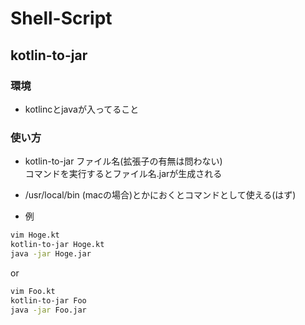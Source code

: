 # Shell-Script

## kotlin-to-jar
### 環境
- kotlincとjavaが入ってること

### 使い方  
- kotlin-to-jar ファイル名(拡張子の有無は問わない)  
  コマンドを実行するとファイル名.jarが生成される

- /usr/local/bin (macの場合)とかにおくとコマンドとして使える(はず)  

- 例  

```bash
vim Hoge.kt
kotlin-to-jar Hoge.kt
java -jar Hoge.jar
```

or  

```bash
vim Foo.kt
kotlin-to-jar Foo
java -jar Foo.jar
```

